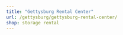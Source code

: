 ```yaml
---
title: "Gettysburg Rental Center"
url: /gettysburg/gettysburg-rental-center/
shop: storage rental
---
```


